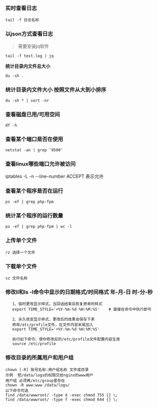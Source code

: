 
### **实时查看日志**

```
tail -f 日志名称
```

### **以json方式查看日志**

> 需要安装jq软件
```
tail -f test.log | jq
```

**统计目录内文件总大小**

```
du -sh .
```

### **统计目录内文件大小  按照文件从大到小排序**

```
du -sh * | sort -nr
```



### **查看磁盘已用/可用空间**

```
df -h
```

### **查看某个端口是否在使用**

```
netstat -an | grep '9500'
```



### **查看linux哪些端口允许被访问**

iptables -L -n --line-number
ACCEPT 表示允许

### **查看某个程序是否在运行**

```
ps -ef | grep php-fpm
```

### **统计某个程序的运行数量**

```
ps -ef | grep php-fpm | wc -l
```

### 上传单个文件

```
rz 选择一个文件
```
### **下载单个文件**

```
sz 文件名称
```

### **修改ll和ls -l命令中显示的日期格式/时间格式 年-月-日 时-分-秒**

 ```
 	1、临时更改显示样式，当回话结束后恢复原来的样式
    export TIME_STYLE='+%Y-%m-%d %H:%M:%S'    # 直接在命令中执行即可

	2、永久改变显示样式，更改后的效果会保存下来
    修改/etc/profile文件，在文件内容末尾加入
    export TIME_STYLE='+%Y-%m-%d %H:%M:%S'

    执行如下命令，使你修改后的/etc/profile文件配置内容生效
    source /etc/profile
 ```

### 修改目录的所属用户和用户组

```
chown [-R] 账号名称:用户组名称 文件或目录
示例  把/data/logs的权限交给nginx的www用户
用户组 必须再/etc/group里存在
chown -R www:www /data/logs/ 
以下命令可选
find /data/wwwroot/ -type d -exec chmod 755 {} \;
find /data/wwwroot/ -type f -exec chmod 644 {} \;
```



